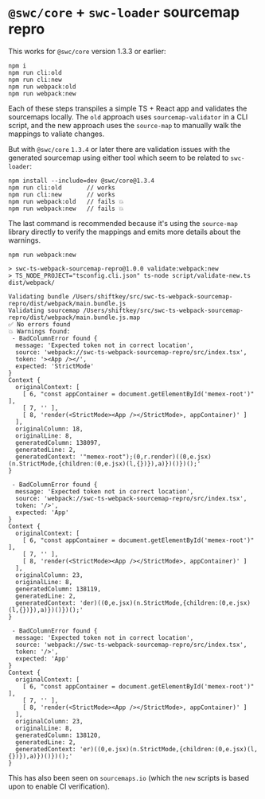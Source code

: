 # `@swc/core` + `swc-loader` sourcemap repro

This works for `@swc/core` version 1.3.3 or earlier:

```
npm i
npm run cli:old
npm run cli:new
npm run webpack:old
npm run webpack:new
```

Each of these steps transpiles a simple TS + React app and validates the
sourcemaps locally. The `old` approach uses `sourcemap-validator` in a CLI 
script, and the new approach uses the `source-map` to manually walk the mappings
to valiate changes.

But with `@swc/core` `1.3.4` or later there are validation issues with the
generated sourcemap using either tool which seem to be related to `swc-loader`:

```
npm install --include=dev @swc/core@1.3.4
npm run cli:old       // works
npm run cli:new       // works
npm run webpack:old   // fails 💥 
npm run webpack:new   // fails 💥 
```

The last command is recommended because it's using the `source-map` library
directly to verify the mappings and emits more details about the warnings.

```
npm run webpack:new

> swc-ts-webpack-sourcemap-repro@1.0.0 validate:webpack:new
> TS_NODE_PROJECT="tsconfig.cli.json" ts-node script/validate-new.ts dist/webpack/

Validating bundle /Users/shiftkey/src/swc-ts-webpack-sourcemap-repro/dist/webpack/main.bundle.js
Validating sourcemap /Users/shiftkey/src/swc-ts-webpack-sourcemap-repro/dist/webpack/main.bundle.js.map
✅ No errors found
💥 Warnings found:
 - BadColumnError found {
  message: 'Expected token not in correct location',
  source: 'webpack://swc-ts-webpack-sourcemap-repro/src/index.tsx',
  token: '><App /></',
  expected: 'StrictMode'
}
Context {
  originalContext: [
    [ 6, "const appContainer = document.getElementById('memex-root')" ],
    [ 7, '' ],
    [ 8, 'render(<StrictMode><App /></StrictMode>, appContainer)' ]
  ],
  originalColumn: 18,
  originalLine: 8,
  generatedColumn: 138097,
  generatedLine: 2,
  generatedContext: '"memex-root");(0,r.render)((0,e.jsx)(n.StrictMode,{children:(0,e.jsx)(l,{})}),a)})()})();'
}

 - BadColumnError found {
  message: 'Expected token not in correct location',
  source: 'webpack://swc-ts-webpack-sourcemap-repro/src/index.tsx',
  token: '/>',
  expected: 'App'
}
Context {
  originalContext: [
    [ 6, "const appContainer = document.getElementById('memex-root')" ],
    [ 7, '' ],
    [ 8, 'render(<StrictMode><App /></StrictMode>, appContainer)' ]
  ],
  originalColumn: 23,
  originalLine: 8,
  generatedColumn: 138119,
  generatedLine: 2,
  generatedContext: 'der)((0,e.jsx)(n.StrictMode,{children:(0,e.jsx)(l,{})}),a)})()})();'
}

 - BadColumnError found {
  message: 'Expected token not in correct location',
  source: 'webpack://swc-ts-webpack-sourcemap-repro/src/index.tsx',
  token: '/>',
  expected: 'App'
}
Context {
  originalContext: [
    [ 6, "const appContainer = document.getElementById('memex-root')" ],
    [ 7, '' ],
    [ 8, 'render(<StrictMode><App /></StrictMode>, appContainer)' ]
  ],
  originalColumn: 23,
  originalLine: 8,
  generatedColumn: 138120,
  generatedLine: 2,
  generatedContext: 'er)((0,e.jsx)(n.StrictMode,{children:(0,e.jsx)(l,{})}),a)})()})();'
}

```

This has also been seen on `sourcemaps.io` (which the `new` scripts is based
upon to enable CI verification).
